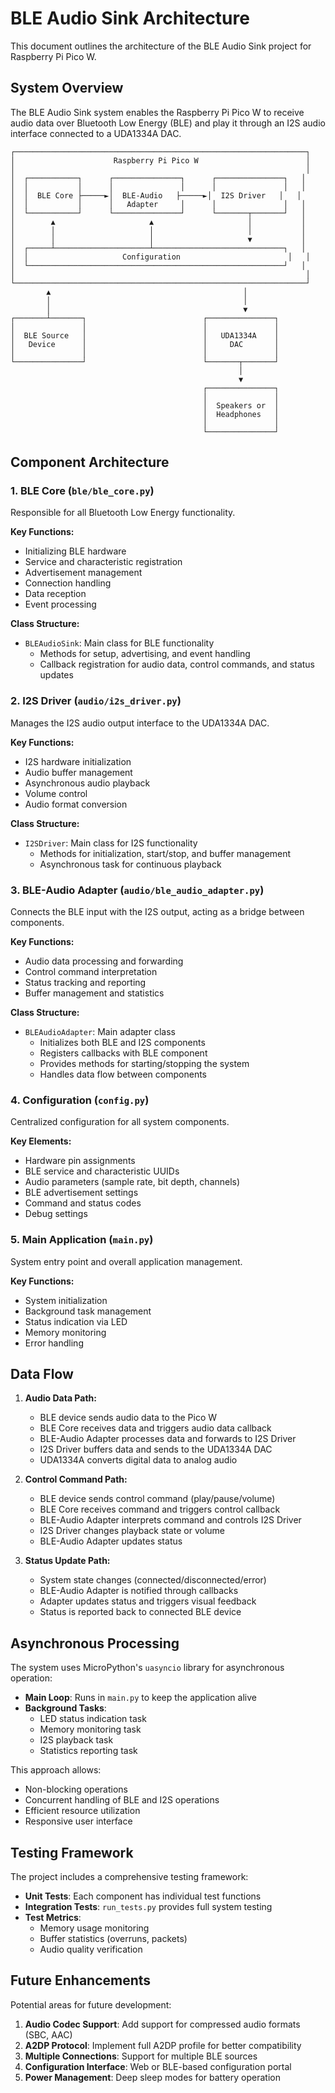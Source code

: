 # BLE Audio Sink Architecture

This document outlines the architecture of the BLE Audio Sink project for Raspberry Pi Pico W.

## System Overview

The BLE Audio Sink system enables the Raspberry Pi Pico W to receive audio data over Bluetooth Low Energy (BLE) and play it through an I2S audio interface connected to a UDA1334A DAC.

```
┌─────────────────────────────────────────────────────────────────┐
│                      Raspberry Pi Pico W                        │
│                                                                 │
│  ┌───────────┐      ┌───────────────┐      ┌───────────────┐   │
│  │           │      │               │      │               │   │
│  │  BLE Core ├─────►│  BLE-Audio   ├─────►│  I2S Driver   │   │
│  │           │      │   Adapter     │      │               │   │
│  └───────────┘      └───────────────┘      └───────┬───────┘   │
│        ▲                     ▲                     │           │
│        │                     │                     │           │
│        │                     │                     ▼           │
│  ┌─────┴─────────────────────┴─────────────────────────────┐   │
│  │                     Configuration                        │   │
│  └─────────────────────────────────────────────────────────┘   │
│                                                                 │
└─────────────────────────────────────────────────────────────────┘
        ▲                                           │
        │                                           │
        │                                           ▼
┌───────┴───────┐                          ┌───────────────┐
│               │                          │               │
│  BLE Source   │                          │   UDA1334A    │
│   Device      │                          │     DAC       │
│               │                          │               │
└───────────────┘                          └───────┬───────┘
                                                   │
                                                   ▼
                                           ┌───────────────┐
                                           │               │
                                           │  Speakers or  │
                                           │  Headphones   │
                                           │               │
                                           └───────────────┘
```

## Component Architecture

### 1. BLE Core (`ble/ble_core.py`)

Responsible for all Bluetooth Low Energy functionality.

**Key Functions:**
- Initializing BLE hardware
- Service and characteristic registration
- Advertisement management
- Connection handling
- Data reception
- Event processing

**Class Structure:**
- `BLEAudioSink`: Main class for BLE functionality
  - Methods for setup, advertising, and event handling
  - Callback registration for audio data, control commands, and status updates

### 2. I2S Driver (`audio/i2s_driver.py`)

Manages the I2S audio output interface to the UDA1334A DAC.

**Key Functions:**
- I2S hardware initialization
- Audio buffer management
- Asynchronous audio playback
- Volume control
- Audio format conversion

**Class Structure:**
- `I2SDriver`: Main class for I2S functionality
  - Methods for initialization, start/stop, and buffer management
  - Asynchronous task for continuous playback

### 3. BLE-Audio Adapter (`audio/ble_audio_adapter.py`)

Connects the BLE input with the I2S output, acting as a bridge between components.

**Key Functions:**
- Audio data processing and forwarding
- Control command interpretation
- Status tracking and reporting
- Buffer management and statistics

**Class Structure:**
- `BLEAudioAdapter`: Main adapter class
  - Initializes both BLE and I2S components
  - Registers callbacks with BLE component
  - Provides methods for starting/stopping the system
  - Handles data flow between components

### 4. Configuration (`config.py`)

Centralized configuration for all system components.

**Key Elements:**
- Hardware pin assignments
- BLE service and characteristic UUIDs
- Audio parameters (sample rate, bit depth, channels)
- BLE advertisement settings
- Command and status codes
- Debug settings

### 5. Main Application (`main.py`)

System entry point and overall application management.

**Key Functions:**
- System initialization
- Background task management
- Status indication via LED
- Memory monitoring
- Error handling

## Data Flow

1. **Audio Data Path:**
   - BLE device sends audio data to the Pico W
   - BLE Core receives data and triggers audio data callback
   - BLE-Audio Adapter processes data and forwards to I2S Driver
   - I2S Driver buffers data and sends to the UDA1334A DAC
   - UDA1334A converts digital data to analog audio

2. **Control Command Path:**
   - BLE device sends control command (play/pause/volume)
   - BLE Core receives command and triggers control callback
   - BLE-Audio Adapter interprets command and controls I2S Driver
   - I2S Driver changes playback state or volume
   - BLE-Audio Adapter updates status

3. **Status Update Path:**
   - System state changes (connected/disconnected/error)
   - BLE-Audio Adapter is notified through callbacks
   - Adapter updates status and triggers visual feedback
   - Status is reported back to connected BLE device

## Asynchronous Processing

The system uses MicroPython's `uasyncio` library for asynchronous operation:

- **Main Loop**: Runs in `main.py` to keep the application alive
- **Background Tasks**:
  - LED status indication task
  - Memory monitoring task
  - I2S playback task
  - Statistics reporting task

This approach allows:
- Non-blocking operations
- Concurrent handling of BLE and I2S operations
- Efficient resource utilization
- Responsive user interface

## Testing Framework

The project includes a comprehensive testing framework:

- **Unit Tests**: Each component has individual test functions
- **Integration Tests**: `run_tests.py` provides full system testing
- **Test Metrics**:
  - Memory usage monitoring
  - Buffer statistics (overruns, packets)
  - Audio quality verification

## Future Enhancements

Potential areas for future development:

1. **Audio Codec Support**: Add support for compressed audio formats (SBC, AAC)
2. **A2DP Protocol**: Implement full A2DP profile for better compatibility
3. **Multiple Connections**: Support for multiple BLE sources
4. **Configuration Interface**: Web or BLE-based configuration portal
5. **Power Management**: Deep sleep modes for battery operation 